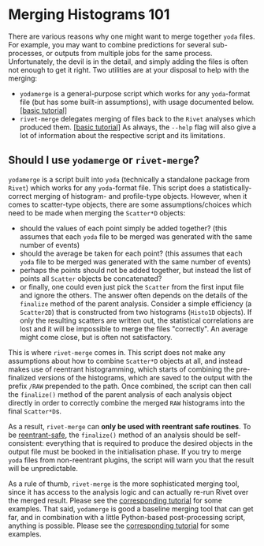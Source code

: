 # Merging Histograms 101

There are various reasons why one might want to merge together `yoda` files. 
For example, you may want to combine predictions for several sub-processes, 
or outputs from multiple jobs for the same process.
Unfortunately, the devil is in the detail, and simply adding the files
is often not enough to get it right. 
Two utilities are at your disposal to help with the merging:
 * `yodamerge` is a general-purpose script which works for any `yoda`-format file 
 (but has some built-in assumptions), with usage documented below. 
 [\[basic tutorial\]](merging3.md)
 * `rivet-merge` delegates merging of files back to the `Rivet` analyses which produced them.
 [\[basic tutorial\]](merging2.md)
As always, the `--help` flag will also give a lot of information about the respective script
and its limitations. 

## Should I use `yodamerge` or `rivet-merge`?

`yodamerge` is a script built into `yoda` (technically a standalone package from `Rivet`)
which works for any `yoda`-format file. This script does a statistically-correct merging of 
histogram- and profile-type objects. However, when it comes to scatter-type objects,
there are some assumptions/choices which need to be made when merging the `Scatter*D` objects: 
 * should the values of each point simply be added together? 
 (this assumes that each `yoda` file to be merged was generated with the same number of events)
 * should the average be taken for each point? (this assumes that each `yoda` file to be merged was generated with the same number of events)
 * perhaps the points should not be added together, but instead the list of points all `Scatter` objects be concatenated?
 * or finally, one could even just pick the `Scatter` from the first input file and ignore the others.
The answer often depends on the details of the `finalize` method of the parent analysis.
Consider a simple efficiency (a `Scatter2D`) that is constructed from two histograms (`Histo1D` objects).
If only the resulting scatters are written out, the statistical correlations are lost and
it will be impossible to merge the files "correctly". An average might come close, 
but is often not satisfactory.

This is where `rivet-merge` comes in. This script does not make any assumptions about 
how to combine `Scatter*D` objects at all, and instead makes use of reentrant histogramming,
which starts of combining the pre-finalized versions of the histograms, which are saved to the
output with the prefix `/RAW` prepended to the path. Once combined, the script can then call 
the `finalize()` method of the parent analysis of each analysis object directly in order to correctly 
combine the merged `RAW` histograms into the final `Scatter*D`s.

As a result, `rivet-merge` can **only be used with reentrant safe routines**. 
To be [reentrant-safe](merging2.md#Reentrant-safety), the `finalize()` method of an analysis 
should be self-consistent: everything that is required to produce the desired objects 
in the output file must be booked in the initialisation phase. If you try to merge 
`yoda` files from non-reentrant plugins, the script will warn you that the result
will be unpredictable. 

As a rule of thumb, `rivet-merge` is the more sophisticated merging tool, since it has access to the
analysis logic and can actually re-run Rivet over the merged result. 
Please see the [corresponding tutorial](merging2.md) for some examples.
That said, `yodamerge` is good a baseline merging tool that can get far, and in combination with 
a little Python-based post-processing script, anything is possible.
Please see the [corresponding tutorial](merging3.md) for some examples.


